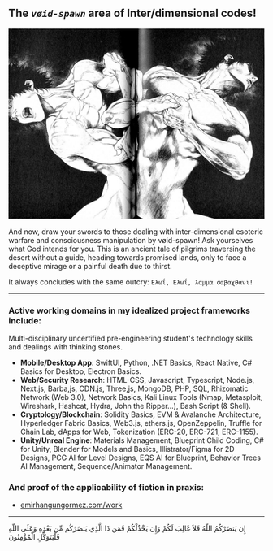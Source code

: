 ## The *`vøid-spawn`* area of Inter/dimensional codes!
<img src="https://raw.githubusercontent.com/emirhangungormez/emirhangungormez/main/unique.jpg"/>

And now, draw your swords to those dealing with inter-dimensional esoteric warfare and consciousness manipulation by vøid-spawn! Ask yourselves what God intends for you. This is an ancient tale of pilgrims traversing the desert without a guide, heading towards promised lands, only to face a deceptive mirage or a painful death due to thirst.

It always concludes with the same outcry: `Ελωΐ, Ελωΐ, λαμμα σαβαχθανι!`

-----

### Active working domains in my idealized project frameworks include:
Multi-disciplinary uncertified pre-engineering student's technology skills and dealings with thinking stones.
- **Mobile/Desktop App**: SwiftUI, Python, .NET Basics, React Native, C# Basics for Desktop, Electron Basics.
- **Web/Security Research**: HTML-CSS, Javascript, Typescript, Node.js, Next.js, Barba,js, CDN.js, Three,js, MongoDB, PHP, SQL, Rhizomatic Network (Web 3.0), Network Basics, Kali Linux Tools (Nmap, Metasploit, Wireshark, Hashcat, Hydra, John the Ripper...), Bash Script (& Shell).
- **Cryptology/Blockchain**: Solidity Basics, EVM & Avalanche Architecture, Hyperledger Fabric Basics,  Web3.js, ethers.js, OpenZeppelin, Truffle for Chain Lab, dApps for Web, Tokenization (ERC-20, ERC-721, ERC-1155).
- **Unity/Unreal Engine**: Materials Management, Blueprint Child Coding, C# for Unity, Blender for Models and Basics, Illistrator/Figma for 2D Designs, PCG AI for Level Designs, EQS AI for Blueprint, Behavior Trees AI Management, Sequence/Animator Management.

### And proof of the applicability of fiction in praxis:
- [emirhangungormez.com/work](https://emirhangungormez.com/work.html)

<div align=center>
</div>

-----


إِن يَنصُرْكُمُ اللّهُ فَلاَ غَالِبَ لَكُمْ وَإِن يَخْذُلْكُمْ فَمَن ذَا الَّذِي يَنصُرُكُم مِّن بَعْدِهِ وَعَلَى اللّهِ فَلْيَتَوَكِّلِ الْمُؤْمِنُونَ
